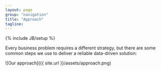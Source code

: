 ```yaml
---
layout: page
group: "navigation"
title: "Approach"
tagline:
---
```

{% include JB/setup %}

Every business problem requires a different strategy, but there are some common steps we use to deliver a reliable data-driven solution:

![Our approach]({{ site.url }}/assets/approach.png)
